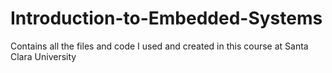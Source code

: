 # Introduction-to-Embedded-Systems
Contains all the files and code I used and created in this course at Santa Clara University
